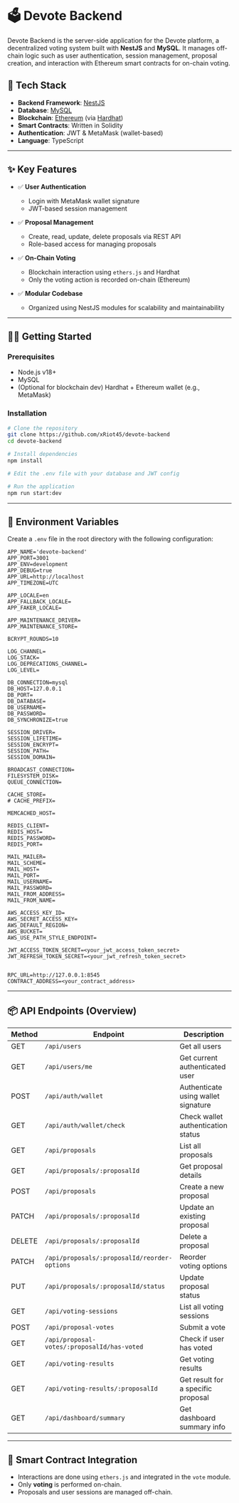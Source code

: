 # 🗳️ Devote Backend

Devote Backend is the server-side application for the Devote platform, a decentralized voting system built with **NestJS** and **MySQL**. It manages off-chain logic such as user authentication, session management, proposal creation, and interaction with Ethereum smart contracts for on-chain voting.

## 🚀 Tech Stack

- **Backend Framework**: [NestJS](https://nestjs.com/)
- **Database**: [MySQL](https://www.mysql.com/)
- **Blockchain**: [Ethereum](https://ethereum.org/) (via [Hardhat](https://hardhat.org/))
- **Smart Contracts**: Written in Solidity
- **Authentication**: JWT & MetaMask (wallet-based)
- **Language**: TypeScript

---

## ✨ Key Features

- ✅ **User Authentication**
    - Login with MetaMask wallet signature
    - JWT-based session management

- ✅ **Proposal Management**
    - Create, read, update, delete proposals via REST API
    - Role-based access for managing proposals

- ✅ **On-Chain Voting**
    - Blockchain interaction using `ethers.js` and Hardhat
    - Only the voting action is recorded on-chain (Ethereum)

- ✅ **Modular Codebase**
    - Organized using NestJS modules for scalability and maintainability

---

## 🧑‍💻 Getting Started

### Prerequisites

- Node.js v18+
- MySQL
- (Optional for blockchain dev) Hardhat + Ethereum wallet (e.g., MetaMask)

### Installation

```bash
# Clone the repository
git clone https://github.com/xRiot45/devote-backend
cd devote-backend

# Install dependencies
npm install

# Edit the .env file with your database and JWT config

# Run the application
npm run start:dev
```

---

## 🔐 Environment Variables

Create a `.env` file in the root directory with the following configuration:

```env
APP_NAME='devote-backend'
APP_PORT=3001
APP_ENV=development
APP_DEBUG=true
APP_URL=http://localhost
APP_TIMEZONE=UTC

APP_LOCALE=en
APP_FALLBACK_LOCALE=
APP_FAKER_LOCALE=

APP_MAINTENANCE_DRIVER=
APP_MAINTENANCE_STORE=

BCRYPT_ROUNDS=10

LOG_CHANNEL=
LOG_STACK=
LOG_DEPRECATIONS_CHANNEL=
LOG_LEVEL=

DB_CONNECTION=mysql
DB_HOST=127.0.0.1
DB_PORT=
DB_DATABASE=
DB_USERNAME=
DB_PASSWORD=
DB_SYNCHRONIZE=true

SESSION_DRIVER=
SESSION_LIFETIME=
SESSION_ENCRYPT=
SESSION_PATH=
SESSION_DOMAIN=

BROADCAST_CONNECTION=
FILESYSTEM_DISK=
QUEUE_CONNECTION=

CACHE_STORE=
# CACHE_PREFIX=

MEMCACHED_HOST=

REDIS_CLIENT=
REDIS_HOST=
REDIS_PASSWORD=
REDIS_PORT=

MAIL_MAILER=
MAIL_SCHEME=
MAIL_HOST=
MAIL_PORT=
MAIL_USERNAME=
MAIL_PASSWORD=
MAIL_FROM_ADDRESS=
MAIL_FROM_NAME=

AWS_ACCESS_KEY_ID=
AWS_SECRET_ACCESS_KEY=
AWS_DEFAULT_REGION=
AWS_BUCKET=
AWS_USE_PATH_STYLE_ENDPOINT=

JWT_ACCESS_TOKEN_SECRET=<your_jwt_access_token_secret>
JWT_REFRESH_TOKEN_SECRET=<your_jwt_refresh_token_secret>


RPC_URL=http://127.0.0.1:8545
CONTRACT_ADDRESS=<your_contract_address>
```

---

## 📦 API Endpoints (Overview)

| Method | Endpoint                                     | Description                         |
| ------ | -------------------------------------------- | ----------------------------------- |
| GET    | `/api/users`                                 | Get all users                       |
| GET    | `/api/users/me`                              | Get current authenticated user      |
| POST   | `/api/auth/wallet`                           | Authenticate using wallet signature |
| GET    | `/api/auth/wallet/check`                     | Check wallet authentication status  |
| GET    | `/api/proposals`                             | List all proposals                  |
| GET    | `/api/proposals/:proposalId`                 | Get proposal details                |
| POST   | `/api/proposals`                             | Create a new proposal               |
| PATCH  | `/api/proposals/:proposalId`                 | Update an existing proposal         |
| DELETE | `/api/proposals/:proposalId`                 | Delete a proposal                   |
| PATCH  | `/api/proposals/:proposalId/reorder-options` | Reorder voting options              |
| PUT    | `/api/proposals/:proposalId/status`          | Update proposal status              |
| GET    | `/api/voting-sessions`                       | List all voting sessions            |
| POST   | `/api/proposal-votes`                        | Submit a vote                       |
| GET    | `/api/proposal-votes/:proposalId/has-voted`  | Check if user has voted             |
| GET    | `/api/voting-results`                        | Get voting results                  |
| GET    | `/api/voting-results/:proposalId`            | Get result for a specific proposal  |
| GET    | `/api/dashboard/summary`                     | Get dashboard summary info          |

---

## 📘 Smart Contract Integration

- Interactions are done using `ethers.js` and integrated in the `vote` module.
- Only **voting** is performed on-chain.
- Proposals and user sessions are managed off-chain.
